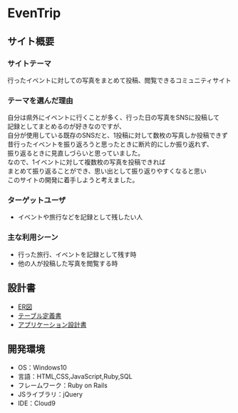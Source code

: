 
# EvenTrip
## サイト概要
### サイトテーマ
行ったイベントに対しての写真をまとめて投稿、閲覧できるコミュニティサイト
​
### テーマを選んだ理由
自分は県外にイベントに行くことが多く、行った日の写真をSNSに投稿して<br>
記録としてまとめるのが好きなのですが、<br>
自分が使用している既存のSNSだと、1投稿に対して数枚の写真しか投稿できず<br>
昔行ったイベントを振り返ろうと思ったときに断片的にしか振り返れず、<br>
振り返るときに見直しづらいと思っていました。<br>
なので、1イベントに対して複数枚の写真を投稿できれば<br>
まとめて振り返ることができ、思い出として振り返りやすくなると思い<br>
このサイトの開発に着手しようと考えました。
​
### ターゲットユーザ
* イベントや旅行などを記録として残したい人
​
### 主な利用シーン
* 行った旅行、イベントを記録として残す時
* 他の人が投稿した写真を閲覧する時
## 設計書
* [ER図]([https://drive.google.com/drive/folders/19rj-1vPsxPuaZ6Lld8wUUNDwk6r2jee4](https://drive.google.com/file/d/132QOQAWSTk8Ls5oyLI-wG0fXWliz2PAT/view?usp=sharing))
* [テーブル定義書](https://docs.google.com/spreadsheets/d/1Sa7MvCKEHt-ehr4JhQIP88f8QjiYvaxw/edit#gid=22058163)
* [アプリケーション設計書](https://docs.google.com/spreadsheets/d/1fI0QkhNdqcjMl9EZHlw8wBjKZFyetS3lCOEcZ5flfm8/edit#gid=549108681)
​
## 開発環境
- OS：Windows10
- 言語：HTML,CSS,JavaScript,Ruby,SQL
- フレームワーク：Ruby on Rails
- JSライブラリ：jQuery
- IDE：Cloud9

